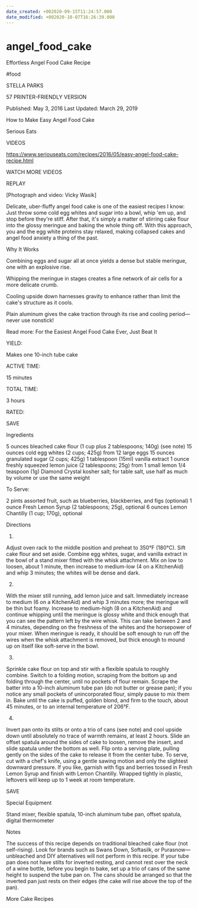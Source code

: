 ```yaml
---
date_created: +002020-09-15T11:24:57.000
date_modified: +002020-10-07T16:26:39.000
---
```


# angel_food_cake

Effortless Angel Food Cake Recipe

#food

STELLA PARKS

57 PRINTER-FRIENDLY VERSION

Published: May 3, 2016 Last Updated: March 29, 2019

How to Make Easy Angel Food Cake

Serious Eats

VIDEOS

   https://www.seriouseats.com/recipes/2016/05/easy-angel-food-cake-recipe.html

WATCH MORE VIDEOS

REPLAY

[Photograph and video: Vicky Wasik]

Delicate, uber-fluffy angel food cake is one of the easiest recipes I know: Just throw some cold egg whites and sugar into a bowl, whip 'em up, and stop before they're stiff. After that, it's simply a matter of stirring cake flour into the glossy meringue and baking the whole thing off. With this approach, you and the egg white proteins stay relaxed, making collapsed cakes and angel food anxiety a thing of the past.

Why It Works

Combining eggs and sugar all at once yields a dense but stable meringue, one with an explosive rise.

Whipping the meringue in stages creates a fine network of air cells for a more delicate crumb.

Cooling upside down harnesses gravity to enhance rather than limit the cake's structure as it cools.

Plain aluminum gives the cake traction through its rise and cooling period—never use nonstick!

Read more: For the Easiest Angel Food Cake Ever, Just Beat It

YIELD:

Makes one 10-inch tube cake

ACTIVE TIME:

15 minutes

TOTAL TIME:

3 hours

RATED:

    
 SAVE

Ingredients

5 ounces bleached cake flour (1 cup plus 2 tablespoons; 140g) (see note)
15 ounces cold egg whites (2 cups; 425g) from 12 large eggs
15 ounces granulated sugar (2 cups; 425g)
1 tablespoon (15ml) vanilla extract
1 ounce freshly squeezed lemon juice (2 tablespoons; 25g) from 1 small lemon
1/4 teaspoon (1g) Diamond Crystal kosher salt; for table salt, use half as much by volume or use the same weight

To Serve:

2 pints assorted fruit, such as blueberries, blackberries, and figs (optional)
1 ounce Fresh Lemon Syrup (2 tablespoons; 25g), optional
6 ounces Lemon Chantilly (1 cup; 170g), optional

Directions

1.

Adjust oven rack to the middle position and preheat to 350°F (180°C). Sift cake flour and set aside. Combine egg whites, sugar, and vanilla extract in the bowl of a stand mixer fitted with the whisk attachment. Mix on low to loosen, about 1 minute, then increase to medium-low (4 on a KitchenAid) and whip 3 minutes; the whites will be dense and dark.

2.

With the mixer still running, add lemon juice and salt. Immediately increase to medium (6 on a KitchenAid) and whip 3 minutes more; the meringue will be thin but foamy. Increase to medium-high (8 on a KitchenAid) and continue whipping until the meringue is glossy white and thick enough that you can see the pattern left by the wire whisk. This can take between 2 and 4 minutes, depending on the freshness of the whites and the horsepower of your mixer. When meringue is ready, it should be soft enough to run off the wires when the whisk attachment is removed, but thick enough to mound up on itself like soft-serve in the bowl.

3.

Sprinkle cake flour on top and stir with a flexible spatula to roughly combine. Switch to a folding motion, scraping from the bottom up and folding through the center, until no pockets of flour remain. Scrape the batter into a 10-inch aluminum tube pan (do not butter or grease pan); if you notice any small pockets of unincorporated flour, simply pause to mix them in. Bake until the cake is puffed, golden blond, and firm to the touch, about 45 minutes, or to an internal temperature of 206°F.

4.

Invert pan onto its stilts or onto a trio of cans (see note) and cool upside down until absolutely no trace of warmth remains, at least 2 hours. Slide an offset spatula around the sides of cake to loosen, remove the insert, and slide spatula under the bottom as well. Flip onto a serving plate, pulling gently on the sides of the cake to release it from the center tube. To serve, cut with a chef's knife, using a gentle sawing motion and only the slightest downward pressure. If you like, garnish with figs and berries tossed in Fresh Lemon Syrup and finish with Lemon Chantilly. Wrapped tightly in plastic, leftovers will keep up to 1 week at room temperature.

 SAVE

Special Equipment

Stand mixer, flexible spatula, 10-inch aluminum tube pan, offset spatula, digital thermometer

Notes

The success of this recipe depends on traditional bleached cake flour (not self-rising). Look for brands such as Swans Down, Softasilk, or Purasnow—unbleached and DIY alternatives will not perform in this recipe. If your tube pan does not have stilts for inverted resting, and cannot rest over the neck of a wine bottle, before you begin to bake, set up a trio of cans of the same height to suspend the tube pan on. The cans should be arranged so that the inverted pan just rests on their edges (the cake will rise above the top of the pan).

More Cake Recipes
